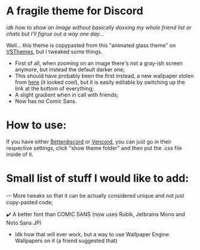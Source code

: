 # A fragile theme for Discord
<i>idk how to show an image without basically doxxing my whole friend list or chats but I'll figrue out a way one day...</i>

Well... this theme is copypasted from this "animated glass theme" on [VSThemes](https://vsthemes.org/en/skins/discord/68455-animated-glass.html), but I tweaked some things.
- First of all, when zooming on an image there's not a gray-ish screen anymore, but instead the default darker one;
- This should have probably been the first instead, a new wallpaper stolen from [here](https://wallpapers-clan.com/wp-content/uploads/2024/03/starfall-night-sky-mountains-aesthetic-gif-preview-desktop-wallpaper.gif) (it looked cool), but it is easily editable by switching up the link at the bottom of everything;
- A slight gradient when in call with friends;
- Now has no Comic Sans.

# How to use:
If you have either [Betterdiscord](https://betterdiscord.app/) or [Vencord](https://vencord.dev/), you can just go in their respective settings, click "show theme folder" and then put the .css file inside of it.

# Small list of stuff I would like to add:
〰️ More tweaks so that it can be actually considered unique and not just copy-pasted code;

✔️ A better font than COMIC SANS (now uses Rubik, Jetbrains Mono and Noto Sans JP)

- Idk how that will ever work, but a way to use Wallpaper Engine Wallpapers on it (a friend suggested that)
